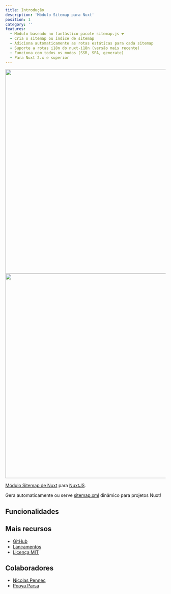 ```yaml
---
title: Introdução
description: 'Módulo Sitemap para Nuxt'
position: 1
category: ''
features:
  - Módulo baseado no fantástico pacote sitemap.js ❤️
  - Cria o sitemap ou índice de sitemap
  - Adiciona automaticamente as rotas estáticas para cada sitemap
  - Suporte a rotas i18n do nuxt-i18n (versão mais recente)
  - Funciona com todos os modos (SSR, SPA, generate)
  - Para Nuxt 2.x e superior
---
```


<img src="/preview.png" class="light-img" width="1280" height="640" alt=""/>
<img src="/preview-dark.png" class="dark-img" width="1280" height="640" alt=""/>

[Módulo Sitemap de Nuxt](https://github.com/nuxt-community/sitemap-module) para [NuxtJS](https://nuxtjs.org).

Gera automaticamente ou serve [sitemap.xml](https://github.com/ekalinin/sitemap.js) dinâmico para projetos Nuxt!

## Funcionalidades

<list :items="features"></list>

## Mais recursos

* [GitHub](https://github.com/nuxt-community/sitemap-module)
* [Lançamentos](https://github.com/nuxt-community/sitemap-module/releases)
* [Licença MIT](./LICENSE)

## Colaboradores

- [Nicolas Pennec](https://github.com/NicoPennec)
- [Pooya Parsa](https://github.com/pi0)
